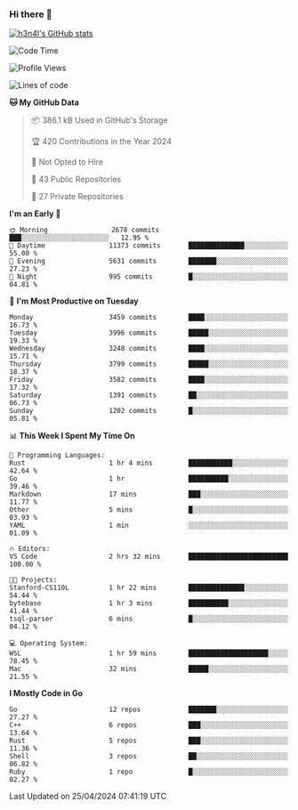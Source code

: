 ### Hi there 👋

[![h3n4l's GitHub stats](https://github-readme-stats.vercel.app/api?username=h3n4l&count_private=true&show_icons=true&theme=radical)](https://github.com/h3n4l/github-readme-stats)

<!--START_SECTION:waka-->
![Code Time](http://img.shields.io/badge/Code%20Time-1%2C866%20hrs%2044%20mins-blue)

![Profile Views](http://img.shields.io/badge/Profile%20Views-0-blue)

![Lines of code](https://img.shields.io/badge/From%20Hello%20World%20I%27ve%20Written-7.0%20million%20lines%20of%20code-blue)

**🐱 My GitHub Data** 

> 📦 386.1 kB Used in GitHub's Storage 
 > 
> 🏆 420 Contributions in the Year 2024
 > 
> 🚫 Not Opted to Hire
 > 
> 📜 43 Public Repositories 
 > 
> 🔑 27 Private Repositories 
 > 
**I'm an Early 🐤** 

```text
🌞 Morning                2678 commits        ███░░░░░░░░░░░░░░░░░░░░░░   12.95 % 
🌆 Daytime                11373 commits       ██████████████░░░░░░░░░░░   55.00 % 
🌃 Evening                5631 commits        ███████░░░░░░░░░░░░░░░░░░   27.23 % 
🌙 Night                  995 commits         █░░░░░░░░░░░░░░░░░░░░░░░░   04.81 % 
```
📅 **I'm Most Productive on Tuesday** 

```text
Monday                   3459 commits        ████░░░░░░░░░░░░░░░░░░░░░   16.73 % 
Tuesday                  3996 commits        █████░░░░░░░░░░░░░░░░░░░░   19.33 % 
Wednesday                3248 commits        ████░░░░░░░░░░░░░░░░░░░░░   15.71 % 
Thursday                 3799 commits        █████░░░░░░░░░░░░░░░░░░░░   18.37 % 
Friday                   3582 commits        ████░░░░░░░░░░░░░░░░░░░░░   17.32 % 
Saturday                 1391 commits        ██░░░░░░░░░░░░░░░░░░░░░░░   06.73 % 
Sunday                   1202 commits        █░░░░░░░░░░░░░░░░░░░░░░░░   05.81 % 
```


📊 **This Week I Spent My Time On** 

```text
💬 Programming Languages: 
Rust                     1 hr 4 mins         ███████████░░░░░░░░░░░░░░   42.64 % 
Go                       1 hr                ██████████░░░░░░░░░░░░░░░   39.46 % 
Markdown                 17 mins             ███░░░░░░░░░░░░░░░░░░░░░░   11.77 % 
Other                    5 mins              █░░░░░░░░░░░░░░░░░░░░░░░░   03.93 % 
YAML                     1 min               ░░░░░░░░░░░░░░░░░░░░░░░░░   01.09 % 

🔥 Editors: 
VS Code                  2 hrs 32 mins       █████████████████████████   100.00 % 

🐱‍💻 Projects: 
Stanford-CS110L          1 hr 22 mins        ██████████████░░░░░░░░░░░   54.44 % 
bytebase                 1 hr 3 mins         ██████████░░░░░░░░░░░░░░░   41.44 % 
tsql-parser              6 mins              █░░░░░░░░░░░░░░░░░░░░░░░░   04.12 % 

💻 Operating System: 
WSL                      1 hr 59 mins        ████████████████████░░░░░   78.45 % 
Mac                      32 mins             █████░░░░░░░░░░░░░░░░░░░░   21.55 % 
```

**I Mostly Code in Go** 

```text
Go                       12 repos            ███████░░░░░░░░░░░░░░░░░░   27.27 % 
C++                      6 repos             ███░░░░░░░░░░░░░░░░░░░░░░   13.64 % 
Rust                     5 repos             ███░░░░░░░░░░░░░░░░░░░░░░   11.36 % 
Shell                    3 repos             ██░░░░░░░░░░░░░░░░░░░░░░░   06.82 % 
Ruby                     1 repo              █░░░░░░░░░░░░░░░░░░░░░░░░   02.27 % 
```




 Last Updated on 25/04/2024 07:41:19 UTC
<!--END_SECTION:waka-->

